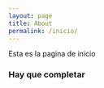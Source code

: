 ```yaml
---
layout: page
title: About
permalink: /inicio/
---
```


Esta es la pagina de inicio

### Hay que completar

